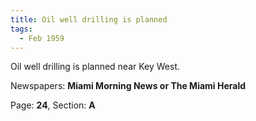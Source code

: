 ```yaml
---  
title: Oil well drilling is planned  
tags:  
  - Feb 1959  
---  
```

  
Oil well drilling is planned near Key West.  
  
Newspapers: **Miami Morning News or The Miami Herald**  
  
Page: **24**, Section: **A** 
